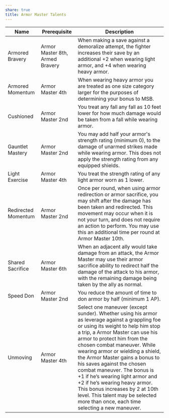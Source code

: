 ```yaml
---
share: true
title: Armor Master Talents
---
```


| Name                | Prerequisite                    | Description                                                                                                                                                                                                                                                                                                                                                                                                                                                                                                                                                       |
| ------------------- | ------------------------------- | ----------------------------------------------------------------------------------------------------------------------------------------------------------------------------------------------------------------------------------------------------------------------------------------------------------------------------------------------------------------------------------------------------------------------------------------------------------------------------------------------------------------------------------------------------------------- |
| Armored Bravery     | Armor Master 8th, Armed Bravery | When making a save against a demoralize attempt, the fighter increases their save by an additional +2 when wearing light armor, and +4 when wearing heavy armor.                                                                                                                                                                                                                                                                                                                                                                                                  |
| Armored Momentum    | Armor Master 4th                | When wearing heavy armor you are treated as one size category larger for the purposes of determining your bonus to MSB.                                                                                                                                                                                                                                                                                                                                                                                                                                           |
| Cushioned           | Armor Master 2nd                | You treat any fall any fall as 10 feet lower for how much damage would be taken from a fall while wearing armor.                                                                                                                                                                                                                                                                                                                                                                                                                                                  |
| Gauntlet Mastery    | Armor Master 2nd                | You may add half your armor's strength rating (minimum 0), to the damage of unarmed strikes made while wearing armor. This does not apply the strength rating from any equipped shields.                                                                                                                                                                                                                                                                                                                                                                          |
| Light Exercise      | Armor Master 4th                | You treat the strength rating of any light armor worn as 1 lower.                                                                                                                                                                                                                                                                                                                                                                                                                                                                                                 |
| Redirected Momentum | Armor Master 2nd                | Once per round, when using armor redirection or armor sacrifice, you may shift after the damage has been taken and redirected. This movement may occur when it is not your turn, and does not require an action to perform. You may use this an additional time per round at Armor Master 10th.                                                                                                                                                                                                                                                                   |
| Shared Sacrifice    | Armor Master 6th                | When an adjacent ally would take damage from an attack, the Armor Master may use their armor sacrifice ability to redirect half the damage of the attack to his armor, with the remaining damage being taken by the ally as normal.                                                                                                                                                                                                                                                                                                                               |
| Speed Don           | Armor Master 2nd                | You reduce the amount of time to don armor by half (minimum 1 AP).                                                                                                                                                                                                                                                                                                                                                                                                                                                                                                |
| Unmoving            | Armor Master 4th                | Select one maneuver (except sunder). Whether using his armor as leverage against a grappling foe or using its weight to help him stop a trip, a Armor Master can use his armor to protect him from the chosen combat maneuver. While wearing armor or wielding a shield, the Armor Master gains a bonus to his saves against the chosen combat maneuver. The bonus is +1 if he’s wearing light armor and +2 if he’s wearing heavy armor. This bonus increases by 2 at 10th level. This talent may be selected more than once, each time selecting a new maneuver. |
